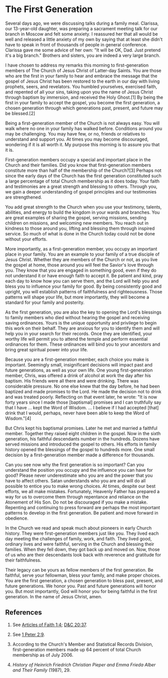 # The First Generation

Several days ago, we were discussing talks during a family meal. Clarissa, our
13-year-old daughter, was preparing a sacrament meeting talk for our branch in
Moscow and felt some anxiety. I reassured her that all would be well and
released a little anxiety of my own by saying that at least she didn't have to
speak in front of thousands of people in general conference. Clarissa gave me
some advice of her own: "It will be OK, Dad. Just pretend it's a big branch."
Brothers and sisters, you are indeed a very large branch.

I have chosen to address my remarks this morning to first-generation members
of The Church of Jesus Christ of Latter-day Saints. You are those who are the
first in your family to hear and embrace the message that the gospel of Jesus
Christ has been restored to the earth in our day with living prophets, seers,
and revelators. You humbled yourselves, exercised faith, and repented of all
your sins, taking upon you the name of Jesus Christ through baptism by
immersion, and received the Holy Ghost.[1] By being the first in your family
to accept the gospel, you become the first generation, a chosen generation
through which generations past, present, and future may be blessed.[2]

Being a first-generation member of the Church is not always easy. You will
walk where no one in your family has walked before. Conditions around you may
be challenging. You may have few, or no, friends or relatives to understand
and support you. At times you may become discouraged, wondering if it is all
worth it. My purpose this morning is to assure you that it is.

First-generation members occupy a special and important place in the Church
and their families. Did you know that first-generation members constitute more
than half of the membership of the Church?[3] Perhaps not since the early days
of the Church has the first generation constituted such a large percentage of
total Church membership as it does today. Your faith and testimonies are a
great strength and blessing to others. Through you, we gain a deeper
understanding of gospel principles and our testimonies are strengthened.

You add great strength to the Church when you use your testimony, talents,
abilities, and energy to build the kingdom in your wards and branches. You are
great examples of sharing the gospel, serving missions, sending children on
missions, and welcoming new members. You reach out in kindness to those around
you, lifting and blessing them through inspired service. So much of what is
done in the Church today could not be done without your efforts.

More importantly, as a first-generation member, you occupy an important place
in your family. You are an example to your family of a true disciple of Jesus
Christ. Whether they are members of the Church or not, as you live the gospel
at home, those around you will feel the Savior's love through you. They know
that you are engaged in something good, even if they do not understand it or
have enough faith to accept it. Be patient and kind, pray each day to know how
you can serve them, and the Lord will help you and bless you to influence your
family for good. By being consistently good and upright, you will establish
patterns of faithfulness and righteousness. Those patterns will shape your
life, but more importantly, they will become a standard for your family and
posterity.

As the first generation, you are also the key to opening the Lord's blessings
to family members who died without hearing the gospel and receiving saving
ordinances. Yours is the unique opportunity and privilege to begin this work
on their behalf. They are anxious for you to identify them and will help you
in your search for their records. Once they are identified, your worthy life
will permit you to attend the temple and perform essential ordinances for
them. These ordinances will bind you to your ancestors and bring great
spiritual power into your life.

Because you are a first-generation member, each choice you make is important.
Seemingly small, insignificant decisions will impact past and future
generations, as well as your own life. One young first-generation member,
Chris, was offered a drink of alcohol at work the day after his baptism. His
friends were all there and were drinking. There was considerable pressure. No
one else knew that the day before, he had been baptized and made promises to
the Lord. He made the decision not to drink and was treated poorly. Reflecting
on that event later, he wrote: "It is now forty years since I made those
[baptismal] promises and I can truthfully say that I have ... kept the Word of
Wisdom. ... I believe if I had accepted [that] drink that I would, perhaps,
never have been able to keep the Word of Wisdom."[4]

But Chris kept his baptismal promises. Later he met and married a faithful
member. Together they raised eight children in the gospel. Now in the sixth
generation, his faithful descendants number in the hundreds. Dozens have
served missions and introduced the gospel to others. His efforts in family
history opened the blessings of the gospel to hundreds more. One small
decision by a first-generation member made a difference for thousands.

Can you see now why the first generation is so important? Can you understand
the position you occupy and the influence you can have for good? Please never
underestimate who you are and the power that you have to affect others. Satan
understands who you are and will do all possible to entice you to make wrong
choices. At times, despite our best efforts, we all make mistakes.
Fortunately, Heavenly Father has prepared a way for us to overcome them
through repentance and reliance on the Atonement of His Son. Do not be
discouraged if you make a mistake. Repenting and continuing to press forward
are perhaps the most important patterns to develop in the first generation. Be
patient and move forward in obedience.

In the Church we read and speak much about pioneers in early Church history.
They were first-generation members just like you. They lived each day meeting
the challenges of family, work, and faith. They lived good, ordinary lives and
were faithful, serving in the Church and blessing their families. When they
fell down, they got back up and moved on. Now, those of us who are their
descendants look back with reverence and gratitude for their faithfulness.

Their legacy can be yours as fellow members of the first generation. Be
faithful, serve your fellowman, bless your family, and make proper choices.
You are the first generation, a chosen generation to bless past, present, and
future generations. We honor you. Past and future generations will honor you.
But most importantly, God will honor you for being faithful in the first
generation. In the name of Jesus Christ, amen.

## References

  1. See [Articles of Faith 1:4](https://www.lds.org/scriptures/pgp/a-of-f/1.4?lang=eng#3); [D&amp;C 20:37](https://www.lds.org/scriptures/dc-testament/dc/20.37?lang=eng#36).

  2. See [1 Peter 2:9](https://www.lds.org/scriptures/nt/1-pet/2.9?lang=eng#8).

  3. According to the Church's Member and Statistical Records Division, first-generation members made up 64 percent of total Church membership as of July 2006.

  4. _History of Heinrich Friedrich Christian Pieper and Emma Frieda Alber and Their Family_ (1987), 29.

